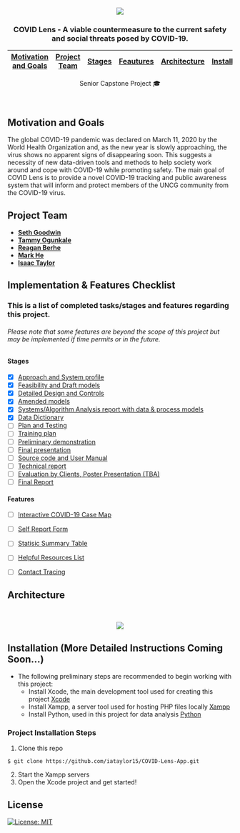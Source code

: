 <!-- PROJECT LOGO -->
<br />
<p align="center">
<a href="#">
    <img src="https://user-images.githubusercontent.com/32807934/94518504-0c9c0200-01f8-11eb-8883-667876b9d639.png">
</a>

<h3 align="center">COVID Lens - A viable countermeasure to the current safety and social threats posed by COVID-19. </h3> <p> 

[Motivation and Goals](https://github.com/iataylor15/COVID-Lens-App#motivation-and-goals) | [Project Team](https://github.com/iataylor15/COVID-Lens-App#project-team) | [Stages](https://github.com/iataylor15/COVID-Lens-App#stages) | [Feautures](https://github.com/iataylor15/COVID-Lens-App#features) | [Architecture](https://github.com/iataylor15/COVID-Lens-App#architecture) | [Installation](https://github.com/iataylor15/COVID-Lens-App#installation--more-detailed-instructions-coming-soon) | [Documentation](https://github.com/iataylor15/COVID-Lens-App/tree/master/Documentation)
------------ | ------------- | ------------- | ------------- | ------------- | ------------- | ------------- 
    
<p align="center"> Senior Capstone Project 🎓 </p>
<br>

## Motivation and Goals
 The global COVID-19 pandemic was declared on March 11, 2020 by the World Health Organization and, as the new year is slowly approaching, the virus shows no apparent signs of disappearing soon. This suggests a necessity of new data-driven tools and methods to help society work around and cope with COVID-19 while promoting safety. The main goal of COVID Lens is to provide a novel COVID-19 tracking and public awareness system that will inform and protect members of the UNCG community from the COVID-19 virus.

## Project Team
- [**Seth Goodwin**](https://github.com/SethGoodwin)
- [**Tammy Ogunkale**](https://github.com/tammycodes)
- [**Reagan Berhe**](https://github.com/reaganlu22)
- [**Mark He**](https://github.com/mhe98)
- [**Isaac Taylor**](https://github.com/iataylor15)

## Implementation & Features Checklist 
### This is a list of completed tasks/stages and features regarding this project.
###### Please note that some features are beyond the scope of this project but may be implemented if time permits or in the future.

#### Stages
- [x] [Approach and System profile]()
- [x] [Feasibility and Draft models]()
- [x] [Detailed Design and Controls]()
- [x] [Amended models]()
- [x] [Systems/Algorithm Analysis report with data & process models]()
- [x] [Data Dictionary]()
- [ ] [Plan and Testing]()
- [ ] [Training plan]()
- [ ] [Preliminary demonstration]()
- [ ] [Final presentation]()
- [ ] [Source code and User Manual]()
- [ ] [Technical report]()
- [ ] [Evaluation by Clients, Poster Presentation (TBA)]()
- [ ] [Final Report]()

#### Features
- [ ] [Interactive COVID-19 Case Map]()
- [ ] [Self Report Form]()
- [ ] [Statisic Summary Table]()
- [ ] [Helpful Resources List]()
- [ ] [Contact Tracing]()

 
## Architecture
 <!-- Architecture -->
 <br />
 <p align="center">
 <a href="#">
   <img src="https://user-images.githubusercontent.com/32807934/94518395-d65e8280-01f7-11eb-9bdf-f39db702939d.png">
 </a>
   
## Installation  (More Detailed Instructions Coming Soon...)

- The following preliminary steps are recommended  to begin working with this project:
  - Install Xcode, the main development tool used for creating this project [Xcode](https://developer.apple.com/xcode/)
  - Install Xampp, a server tool used for hosting PHP files locally [Xampp](https://www.apachefriends.org/index.html)
  - Install Python, used in this project for data analysis  [Python](https://www.python.org/downloads/)
  
### Project Installation Steps
  
1. Clone this repo 
  ```console
  $ git clone https://github.com/iataylor15/COVID-Lens-App.git
  ```
2. Start the Xampp servers
3. Open the Xcode project and get started!
  
## License 
[![License: MIT](https://img.shields.io/badge/License-MIT-yellow.svg)](https://github.com/iataylor15/COVID-Lens-App/blob/master/LICENSE)



